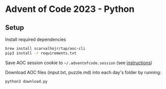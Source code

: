 # Advent of Code 2023 - Python

## Setup

Install required dependencies
``` sh
brew install scarvalhojr/tap/aoc-cli
pip3 install -r requirements.txt
```

Save AOC session cookie to `~/.adventofcode.session` (see [instructions](https://github.com/scarvalhojr/aoc-cli?tab=readme-ov-file#session-cookie-))

Download AOC files (input.txt, puzzle.md) into each day's folder by running:
``` sh
python3 download.py
```